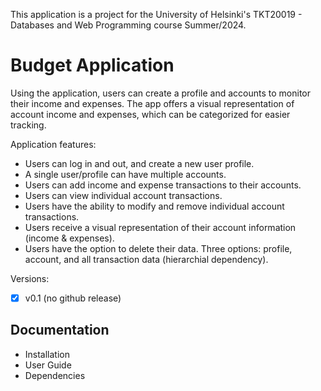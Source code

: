 This application is a project for the University of Helsinki's TKT20019 - Databases and Web Programming course Summer/2024.

# Budget Application

Using the application, users can create a profile and accounts to monitor their income and expenses. The app offers a visual representation of account income and expenses, which can be categorized for easier tracking.

Application features:

* Users can log in and out, and create a new user profile.
* A single user/profile can have multiple accounts.
* Users can add income and expense transactions to their accounts.
* Users can view individual account transactions.
* Users have the ability to modify and remove individual account transactions.
* Users receive a visual representation of their account information (income & expenses).
* Users have the option to delete their data. Three options: profile, account, and all transaction data (hierarchial dependency).

Versions:
- [x] v0.1 (no github release)

## Documentation
* Installation
* User Guide
* Dependencies




